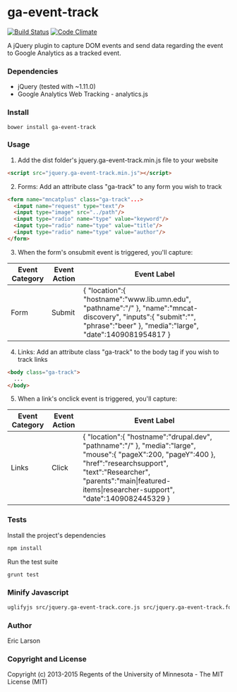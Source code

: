 ga-event-track
====================

[![Build Status](https://travis-ci.org/UMNLibraries/ga-event-track.png?branch=master)](https://travis-ci.org/UMNLibraries/ga-event-track)
[![Code Climate](https://codeclimate.com/github/UMNLibraries/ga-event-track.png)](https://codeclimate.com/github/UMNLibraries/ga-event-track)

A jQuery plugin to capture DOM events and send data regarding the event to Google Analytics as a tracked event.

### Dependencies

* jQuery (tested with ~1.11.0)
* Google Analytics Web Tracking - analytics.js

### Install

```
bower install ga-event-track
```

### Usage

1. Add the dist folder's jquery.ga-event-track.min.js file to your website

  ```html
  <script src="jquery.ga-event-track.min.js"></script>
  ```

2. Forms: Add an attribute class "ga-track" to any form you wish to track

  ```html
  <form name="mncatplus" class="ga-track"...>
    <input name="request" type="text"/>
    <input type="image" src="../path"/>
    <input type="radio" name="type" value="keyword"/>
    <input type="radio" name="type" value="title"/>
    <input type="radio" name="type" value="author"/>
  </form>
  ```

3. When the form's onsubmit event is triggered, you'll capture:

  <table>
    <thead>
      <th>Event Category</th>
      <th>Event Action</th>
      <th>Event Label</th>
    </thead>
    <tbody>
      <tr>
        <td>Form</td>
        <td>Submit</td>
        <td>
        {
          "location":{
            "hostname":"www.lib.umn.edu",
            "pathname":"/"
            },
          "name":"mncat-discovery",
          "inputs":{
            "submit":"",
            "phrase":"beer"
            },
          "media":"large",
          "date":1409081954817
        }
        </td>
    </tbody>
  </table>

4. Links: Add an attribute class "ga-track" to the body tag if you wish to track links

  ```html
  <body class="ga-track">
    ...
  </body>
  ```

5. When a link's onclick event is triggered, you'll capture:

  <table>
    <thead>
      <th>Event Category</th>
      <th>Event Action</th>
      <th>Event Label</th>
    </thead>
    <tbody>
      <tr>
        <td>Links</td>
        <td>Click</td>
        <td>
          {
            "location":{
              "hostname":"drupal.dev",
              "pathname":"/"
              },
            "media":"large",
            "mouse":{
              "pageX":200,
              "pageY":400
              },
            "href":"researchsupport",
            "text":"Researcher",
            "parents":"main|featured-items|researcher-support",
            "date":1409082445329
          }
        </td>
    </tbody>
  </table>

### Tests

Install the project's dependencies

```bash
npm install
```

Run the test suite

```bash
grunt test
```

### Minify Javascript

```bash
uglifyjs src/jquery.ga-event-track.core.js src/jquery.ga-event-track.form-submit.js src/jquery.ga-event-track.link-click.js --source-map "dist/jquery.ga-event-track.min.js.map" -o "dist/jquery.ga-event-track.min.js"
```
### Author

Eric Larson

### Copyright and License

Copyright (c) 2013-2015 Regents of the University of Minnesota - The MIT License (MIT)
